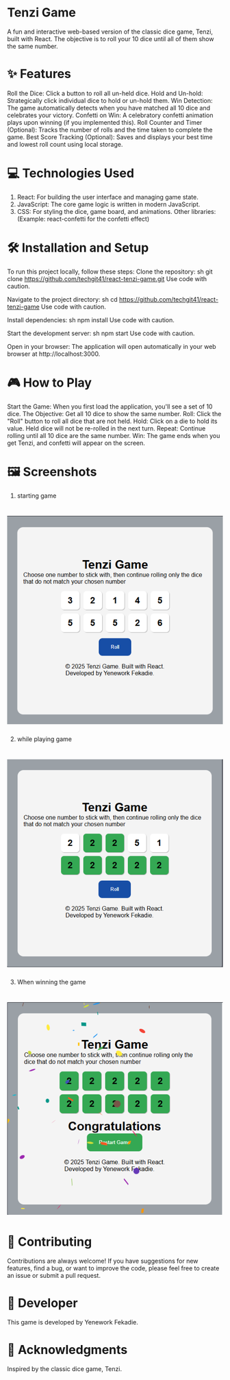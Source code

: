 # Tenzi Game
A fun and interactive web-based version of the classic dice game, Tenzi, built with React. The objective is to roll your 10 dice until all of them show the same number.
# ✨ Features
Roll the Dice: Click a button to roll all un-held dice.
Hold and Un-hold: Strategically click individual dice to hold or un-hold them.
Win Detection: The game automatically detects when you have matched all 10 dice and celebrates your victory.
Confetti on Win: A celebratory confetti animation plays upon winning (if you implemented this).
Roll Counter and Timer (Optional): Tracks the number of rolls and the time taken to complete the game.
Best Score Tracking (Optional): Saves and displays your best time and lowest roll count using local storage.
# 💻 Technologies Used
1. React: For building the user interface and managing game state.
2. JavaScript: The core game logic is written in modern JavaScript.
3. CSS: For styling the dice, game board, and animations.
Other libraries: (Example: react-confetti for the confetti effect)
# 🛠️ Installation and Setup
To run this project locally, follow these steps:
Clone the repository:
sh
git clone https://github.com/techgit41/react-tenzi-game.git
Use code with caution.

Navigate to the project directory:
sh
cd https://github.com/techgit41/react-tenzi-game
Use code with caution.

Install dependencies:
sh
npm install
Use code with caution.

Start the development server:
sh
npm start
Use code with caution.

Open in your browser:
The application will open automatically in your web browser at http://localhost:3000.
# 🎮 How to Play
Start the Game: When you first load the application, you'll see a set of 10 dice.
The Objective: Get all 10 dice to show the same number.
Roll: Click the "Roll" button to roll all dice that are not held.
Hold: Click on a die to hold its value. Held dice will not be re-rolled in the next turn.
Repeat: Continue rolling until all 10 dice are the same number.
Win: The game ends when you get Tenzi, and confetti will appear on the screen.
# 🖼️ Screenshots
1. starting game
# ![starting game.](src/images/initial.png)
2. while playing game
# ![starting game.](src/images/playing.png)
3. When winning the game
# ![starting game.](src/images/winning.png)


# 🤝 Contributing
Contributions are always welcome! If you have suggestions for new features, find a bug, or want to improve the code, please feel free to create an issue or submit a pull request.
# 📜 Developer
This game is developed by Yenework Fekadie.
# 👏 Acknowledgments
Inspired by the classic dice game, Tenzi.
